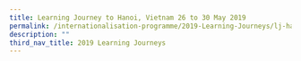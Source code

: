 ```yaml
---
title: Learning Journey to Hanoi, Vietnam 26 to 30 May 2019
permalink: /internationalisation-programme/2019-Learning-Journeys/lj-hanoi-vietnam/
description: ""
third_nav_title: 2019 Learning Journeys
---
```


